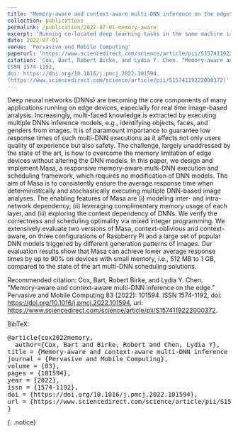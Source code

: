```yaml
---
title: "Memory-aware and context-aware multi-DNN inference on the edge"
collection: publications
permalink: /publication/2022-07-01-memory-aware
excerpt: 'Running co-located deep learning tasks in the same machine is not trivial. In this work we propose a method to model inter- and intra-network dependencies of learning tasks.'
date: 2022-07-01
venue: 'Pervasive and Mobile Computing'
paperurl: 'https://www.sciencedirect.com/science/article/pii/S1574119222000372'
citation: 'Cox, Bart, Robert Birke, and Lydia Y. Chen. "Memory-aware and context-aware multi-DNN inference on the edge." Pervasive and Mobile Computing 83 (2022): 101594.
ISSN 1574-1192,
doi: https://doi.org/10.1016/j.pmcj.2022.101594.
(https://www.sciencedirect.com/science/article/pii/S1574119222000372)'
---
```

Deep neural networks (DNNs) are becoming the core components of many applications running on edge devices, especially for real time image-based analysis. Increasingly, multi-faced knowledge is extracted by executing multiple DNNs inference models, e.g., identifying objects, faces, and genders from images. It is of paramount importance to guarantee low response times of such multi-DNN executions as it affects not only users quality of experience but also safety. The challenge, largely unaddressed by the state of the art, is how to overcome the memory limitation of edge devices without altering the DNN models. In this paper, we design and implement Masa, a responsive memory-aware multi-DNN execution and scheduling framework, which requires no modification of DNN models. The aim of Masa is to consistently ensure the average response time when deterministically and stochastically executing multiple DNN-based image analyses. The enabling features of Masa are (i) modeling inter- and intra-network dependency, (ii) leveraging complimentary memory usage of each layer, and (iii) exploring the context dependency of DNNs. We verify the correctness and scheduling optimality via mixed integer programming. We extensively evaluate two versions of Masa, context-oblivious and context-aware, on three configurations of Raspberry Pi and a large set of popular DNN models triggered by different generation patterns of images. Our evaluation results show that Masa can achieve lower average response times by up to 90% on devices with small memory, i.e., 512 MB to 1 GB, compared to the state of the art multi-DNN scheduling solutions.

<!-- [Download paper here](http://academicpages.github.io/files/paper2.pdf) -->

Recommended citation: Cox, Bart, Robert Birke, and Lydia Y. Chen. "Memory-aware and context-aware multi-DNN inference on the edge." Pervasive and Mobile Computing 83 (2022): 101594.
ISSN 1574-1192, doi: https://doi.org/10.1016/j.pmcj.2022.101594, url: https://www.sciencedirect.com/science/article/pii/S1574119222000372.

BibTeX:
<pre>
@article{cox2022memory,
  author={Cox, Bart and Birke, Robert and Chen, Lydia Y},
title = {Memory-aware and context-aware multi-DNN inference on the edge},
journal = {Pervasive and Mobile Computing},
volume = {83},
pages = {101594},
year = {2022},
issn = {1574-1192},
doi = {https://doi.org/10.1016/j.pmcj.2022.101594},
url = {https://www.sciencedirect.com/science/article/pii/S1574119222000372}
}
</pre>
{: .notice}